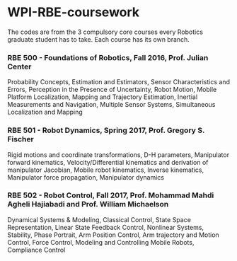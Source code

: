 # WPI-RBE-coursework
The codes are from the 3 compulsory core courses every Robotics graduate student has to take. Each course has its own branch.

### RBE 500 - Foundations of Robotics, Fall 2016, Prof. Julian Center  
Probability Concepts, Estimation and Estimators, Sensor Characteristics and Errors, Perception in the Presence of Uncertainty, Robot Motion, Mobile Platform Localization, Mapping and Trajectory Estimation, Inertial Measurements and Navigation, Multiple Sensor Systems, Simultaneous Localization and Mapping

### RBE 501 - Robot Dynamics, Spring 2017, Prof. Gregory S. Fischer  
Rigid motions and coordinate transformations, D-H parameters, Manipulator forward kinematics, Velocity/Differential kinematics
and derivation of manipulator Jacobian, Mobile robot kinematics, Inverse kinematics, Manipulator force propagation, Manipulator dynamics

### RBE 502 - Robot Control, Fall 2017, Prof. Mohammad Mahdi Agheli Hajiabadi and Prof. William Michaelson  
Dynamical Systems & Modeling, Classical Control, State Space Representation, Linear State Feedback Control, Nonlinear Systems, Stability, Phase Portrait, Arm Position Control, Arm trajectory and Motion Control, Force Control, Modeling and Controlling Mobile Robots, Compliance Control
